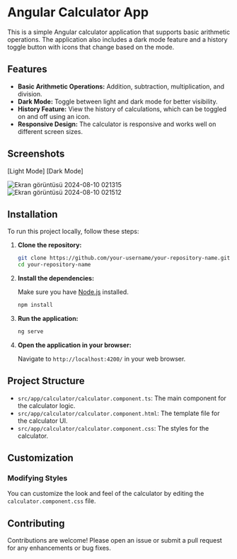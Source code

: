 # Angular Calculator App

This is a simple Angular calculator application that supports basic arithmetic operations. The application also includes a dark mode feature and a history toggle button with icons that change based on the mode.

## Features

- **Basic Arithmetic Operations:** Addition, subtraction, multiplication, and division.
- **Dark Mode:** Toggle between light and dark mode for better visibility.
- **History Feature:** View the history of calculations, which can be toggled on and off using an icon.
- **Responsive Design:** The calculator is responsive and works well on different screen sizes.

## Screenshots

[Light Mode]                                     [Dark Mode]

![Ekran görüntüsü 2024-08-10 021315](https://github.com/user-attachments/assets/437663fe-9fa8-4d8c-beff-aea39999658c) ![Ekran görüntüsü 2024-08-10 021512](https://github.com/user-attachments/assets/76922775-fc5f-4bb3-9e57-93cc5853abc8)


## Installation

To run this project locally, follow these steps:

1. **Clone the repository:**

    ```bash
    git clone https://github.com/your-username/your-repository-name.git
    cd your-repository-name
    ```

2. **Install the dependencies:**

    Make sure you have [Node.js](https://nodejs.org/) installed.

    ```bash
    npm install
    ```

3. **Run the application:**

    ```bash
    ng serve
    ```

4. **Open the application in your browser:**

    Navigate to `http://localhost:4200/` in your web browser.

## Project Structure

- `src/app/calculator/calculator.component.ts`: The main component for the calculator logic.
- `src/app/calculator/calculator.component.html`: The template file for the calculator UI.
- `src/app/calculator/calculator.component.css`: The styles for the calculator.

## Customization

### Modifying Styles

You can customize the look and feel of the calculator by editing the `calculator.component.css` file.

## Contributing

Contributions are welcome! Please open an issue or submit a pull request for any enhancements or bug fixes.


